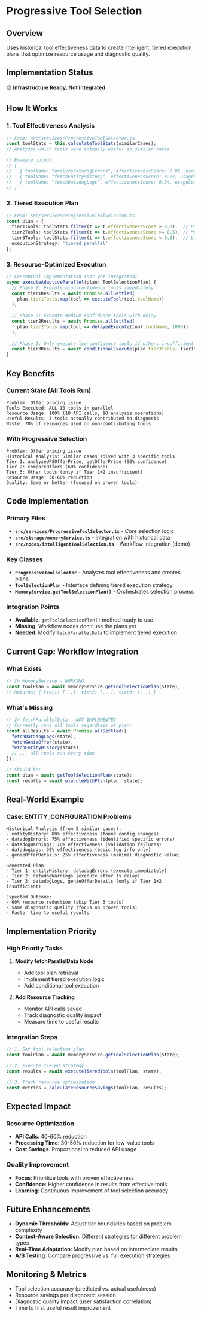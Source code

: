 # Progressive Tool Selection

## Overview
Uses historical tool effectiveness data to create intelligent, tiered execution plans that optimize resource usage and diagnostic quality.

## Implementation Status
🟡 **Infrastructure Ready, Not Integrated**

## How It Works

### 1. Tool Effectiveness Analysis
```typescript
// From: src/services/ProgressiveToolSelector.ts
const toolStats = this.calculateToolStats(similarCases);
// Analyzes which tools were actually useful in similar cases

// Example output:
// [
//   { toolName: "analyzeDatadogErrors", effectivenessScore: 0.85, usageCount: 20 },
//   { toolName: "fetchEntityHistory", effectivenessScore: 0.72, usageCount: 15 },
//   { toolName: "fetchDatadogLogs", effectivenessScore: 0.34, usageCount: 25 }
// ]
```

### 2. Tiered Execution Plan
```typescript
// From: src/services/ProgressiveToolSelector.ts
const plan = {
  tier1Tools: toolStats.filter(t => t.effectivenessScore > 0.8),  // High confidence
  tier2Tools: toolStats.filter(t => t.effectivenessScore >= 0.5), // Medium confidence  
  tier3Tools: toolStats.filter(t => t.effectivenessScore < 0.5),  // Low confidence
  executionStrategy: 'tiered_parallel'
};
```

### 3. Resource-Optimized Execution
```typescript
// Conceptual implementation (not yet integrated)
async executeAdaptiveParallel(plan: ToolSelectionPlan) {
  // Phase 1: Execute high-confidence tools immediately
  const tier1Results = await Promise.allSettled(
    plan.tier1Tools.map(tool => executeTool(tool.toolName))
  );
  
  // Phase 2: Execute medium-confidence tools with delay
  const tier2Results = await Promise.allSettled(
    plan.tier2Tools.map(tool => delayedExecute(tool.toolName, 1000))
  );
  
  // Phase 3: Only execute low-confidence tools if others insufficient
  const tier3Results = await conditionalExecute(plan.tier3Tools, tier1Results);
}
```

## Key Benefits

### Current State (All Tools Run)
```
Problem: Offer pricing issue
Tools Executed: ALL 10 tools in parallel
Resource Usage: 100% (10 API calls, 10 analysis operations)
Useful Results: 3 tools actually contributed to diagnosis
Waste: 70% of resources used on non-contributing tools
```

### With Progressive Selection
```
Problem: Offer pricing issue  
Historical Analysis: Similar cases solved with 3 specific tools
Tier 1: analyzeUPSOfferPrice, getOfferPrice (90% confidence)
Tier 2: compareOffers (60% confidence)
Tier 3: Other tools (only if Tier 1+2 insufficient)
Resource Usage: 30-60% reduction
Quality: Same or better (focused on proven tools)
```

## Code Implementation

### Primary Files
- **`src/services/ProgressiveToolSelector.ts`** - Core selection logic
- **`src/storage/memoryService.ts`** - Integration with historical data
- **`src/nodes/intelligentToolSelection.ts`** - Workflow integration (demo)

### Key Classes
- **`ProgressiveToolSelector`** - Analyzes tool effectiveness and creates plans
- **`ToolSelectionPlan`** - Interface defining tiered execution strategy
- **`MemoryService.getToolSelectionPlan()`** - Orchestrates selection process

### Integration Points
- **Available**: `getToolSelectionPlan()` method ready to use
- **Missing**: Workflow nodes don't use the plans yet
- **Needed**: Modify `fetchParallelData` to implement tiered execution

## Current Gap: Workflow Integration

### What Exists
```typescript
// In MemoryService - WORKING
const toolPlan = await memoryService.getToolSelectionPlan(state);
// Returns: { tier1: [...], tier2: [...], tier3: [...] }
```

### What's Missing
```typescript
// In fetchParallelData - NOT IMPLEMENTED
// Currently runs all tools regardless of plan:
const allResults = await Promise.allSettled([
  fetchDatadogLogs(state),
  fetchGenieOffer(state), 
  fetchEntityHistory(state),
  // ... all tools run every time
]);

// Should be:
const plan = await getToolSelectionPlan(state);
const results = await executeWithPlan(plan, state);
```

## Real-World Example

### Case: ENTITY_CONFIGURATION Problems
```
Historical Analysis (from 5 similar cases):
- entityHistory: 80% effectiveness (found config changes)
- datadogErrors: 75% effectiveness (identified specific errors)
- datadogWarnings: 70% effectiveness (validation failures)
- datadogLogs: 30% effectiveness (basic log info only)
- genieOfferDetails: 25% effectiveness (minimal diagnostic value)

Generated Plan:
- Tier 1: entityHistory, datadogErrors (execute immediately)
- Tier 2: datadogWarnings (execute after 1s delay)  
- Tier 3: datadogLogs, genieOfferDetails (only if Tier 1+2 insufficient)

Expected Outcome:
- 60% resource reduction (skip Tier 3 tools)
- Same diagnostic quality (focus on proven tools)
- Faster time to useful results
```

## Implementation Priority

### High Priority Tasks
1. **Modify fetchParallelData Node**
   - Add tool plan retrieval
   - Implement tiered execution logic
   - Add conditional tool execution

2. **Add Resource Tracking**
   - Monitor API calls saved
   - Track diagnostic quality impact
   - Measure time to useful results

### Integration Steps
```typescript
// 1. Get tool selection plan
const toolPlan = await memoryService.getToolSelectionPlan(state);

// 2. Execute tiered strategy
const results = await executeTieredTools(toolPlan, state);

// 3. Track resource optimization
const metrics = calculateResourceSavings(toolPlan, results);
```

## Expected Impact

### Resource Optimization
- **API Calls**: 40-60% reduction
- **Processing Time**: 30-50% reduction for low-value tools
- **Cost Savings**: Proportional to reduced API usage

### Quality Improvement
- **Focus**: Prioritize tools with proven effectiveness
- **Confidence**: Higher confidence in results from effective tools
- **Learning**: Continuous improvement of tool selection accuracy

## Future Enhancements
- **Dynamic Thresholds**: Adjust tier boundaries based on problem complexity
- **Context-Aware Selection**: Different strategies for different problem types
- **Real-Time Adaptation**: Modify plan based on intermediate results
- **A/B Testing**: Compare progressive vs. full execution strategies

## Monitoring & Metrics
- Tool selection accuracy (predicted vs. actual usefulness)
- Resource savings per diagnostic session
- Diagnostic quality impact (user satisfaction correlation)
- Time to first useful result improvement